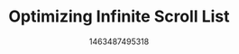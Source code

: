 ---
title: Optimizing Infinite Scroll List
date: 1463487495318
layout: post
path: "/optimizing-infinite-scroll-list/"
---